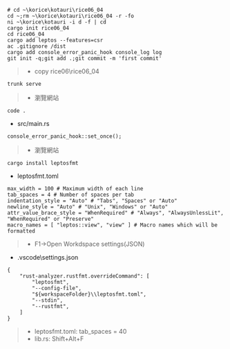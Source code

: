 ```
# cd ~\korice\kotauri\rice06_04
cd ~;rm ~\korice\kotauri\rice06_04 -r -fo
ni ~\korice\kotauri -i d -f | cd
cargo init rice06_04
cd rice06_04
cargo add leptos --features=csr
ac .gitignore /dist
cargo add console_error_panic_hook console_log log
git init -q;git add .;git commit -m 'first commit'
```
> * copy rice06\rice06_04
```
trunk serve
```
> * 瀏覽網站
```
code .
```
* src/main.rs
```
console_error_panic_hook::set_once();
```
> * 瀏覽網站
```
cargo install leptosfmt
```
* leptosfmt.toml
```
max_width = 100 # Maximum width of each line
tab_spaces = 4 # Number of spaces per tab
indentation_style = "Auto" # "Tabs", "Spaces" or "Auto"
newline_style = "Auto" # "Unix", "Windows" or "Auto"
attr_value_brace_style = "WhenRequired" # "Always", "AlwaysUnlessLit", "WhenRequired" or "Preserve"
macro_names = [ "leptos::view", "view" ] # Macro names which will be formatted
```
> * F1->Open Workdspace settings(JSON)
* .vscode\settings.json
```
{
    "rust-analyzer.rustfmt.overrideCommand": [
        "leptosfmt",
        "--config-file",
        "${workspaceFolder}\\leptosfmt.toml",
        "--stdin",
        "--rustfmt",
    ]
}
```
> * leptosfmt.toml: tab_spaces = 40
> * lib.rs: Shift+Alt+F
